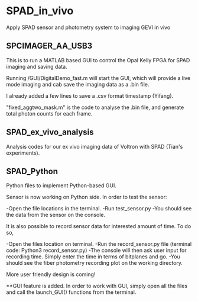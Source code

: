 # SPAD_in_vivo
Apply SPAD sensor and photometry system to imaging GEVI in vivo
## SPCIMAGER_AA_USB3
This is to run a MATLAB based GUI to control the Opal Kelly FPGA for SPAD imaging and saving data.

Running /GUI/DigitalDemo_fast.m will start the GUI, which will provide a live mode imaging and cab save the imaging data as a .bin file.

I already added a few lines to save a .csv format timestamp (Yifang).

"fixed_aggtwo_mask.m" is the code to analyse the .bin file, and generate total photon counts for each frame.
## SPAD_ex_vivo_analysis
Analysis codes for our ex vivo imaging data of Voltron with SPAD (Tian's experiments).

## SPAD_Python

Python files to implement Python-based GUI. 

Sensor is now working on Python side. In order to test the sensor:

-Open the file locations in the terminal. 
-Run test_sensor.py 
-You should see the data from the sensor on the console. 


It is also possible to record sensor data for interested amount of time. To do so, 

-Open the files location on terminal. 
-Run the record_sensor.py file (terminal code: Python3 record_sensor.py)
-The console will then ask user input for recording time. Simply enter the time in terms of bitplanes and go. 
-You should see the fiber photometry recording plot on the working directory. 

More user friendly design is coming! 

**GUI feature is added. In order to work with GUI, simply open all the files and call the launch_GUI() functions from the terminal. 
